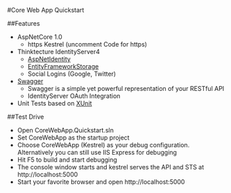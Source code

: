 #Core Web App Quickstart

##Features
- AspNetCore 1.0
    - https Kestrel (uncomment Code for https)
- Thinktecture IdentityServer4
    - [AspNetIdentity](https://github.com/IdentityServer/IdentityServer4.AspNetIdentity)
    - [EntityFrameworkStorage](https://github.com/IdentityServer/IdentityServer4.Samples/tree/dev/Quickstarts/8_EntityFrameworkStorage)
    - Social Logins (Google, Twitter)
- [Swagger](http://swagger.io/)
	- Swagger is a simple yet powerful representation of your RESTful API 
    - IdentityServer OAuth Integration
- Unit Tests based on [XUnit](https://xunit.github.io/docs/getting-started-dotnet-core.html)

##Test Drive
- Open CoreWebApp.Quickstart.sln
- Set CoreWebApp as the startup project
- Choose CoreWebApp (Kestrel) as your debug configuration. Alternatively you can still use IIS Express for debugging
- Hit F5 to build and start debugging
- The console window starts and kestrel serves the API and STS at http://localhost:5000
- Start your favorite browser and open http://localhost:5000
